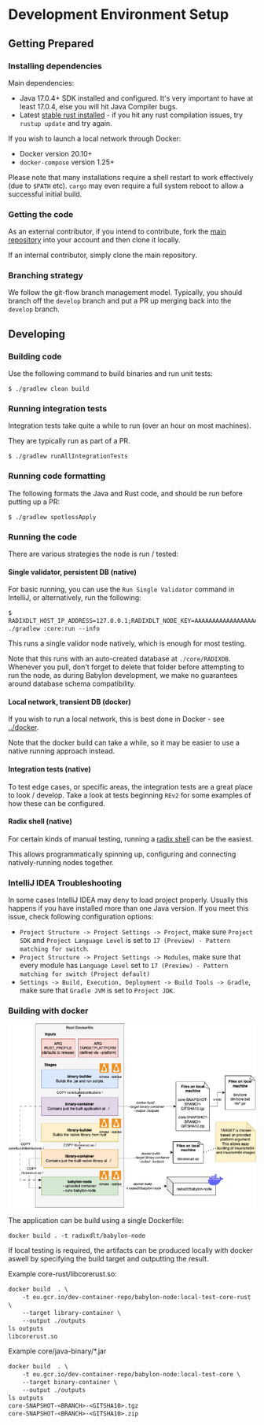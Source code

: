 # Development Environment Setup

## Getting Prepared

### Installing dependencies

Main dependencies:
- Java 17.0.4+ SDK installed and configured. It's very important to have at least 17.0.4, else you will hit Java Compiler bugs.
- Latest [stable rust installed](https://www.rust-lang.org/tools/install) - if you hit any rust compilation issues, try `rustup update` and try again.

If you wish to launch a local network through Docker:
- Docker version 20.10+
- `docker-compose` version 1.25+

Please note that many installations require a shell restart to work effectively (due to `$PATH` etc).
`cargo` may even require a full system reboot to allow a successful initial build.

### Getting the code

As an external contributor, if you intend to contribute, fork the [main repository](https://github.com/radixdlt/babylon-node) into your account and then clone it locally.

If an internal contributor, simply clone the main repository.

### Branching strategy

We follow the git-flow branch management model. Typically, you should branch off the `develop` branch and put a PR up merging back into the `develop` branch.

## Developing

### Building code

Use the following command to build binaries and run unit tests:

```shell
$ ./gradlew clean build
```

### Running integration tests

Integration tests take quite a while to run (over an hour on most machines).

They are typically run as part of a PR.

```shell
$ ./gradlew runAllIntegrationTests
```

### Running code formatting

The following formats the Java and Rust code, and should be run before putting up a PR:

```shell
$ ./gradlew spotlessApply
```

### Running the code

There are various strategies the node is run / tested:

#### Single validator, persistent DB (native)

For basic running, you can use the `Run Single Validator` command in IntelliJ, or alternatively, run the following:

```
$ RADIXDLT_HOST_IP_ADDRESS=127.0.0.1;RADIXDLT_NODE_KEY=AAAAAAAAAAAAAAAAAAAAAAAAAAAAAAAAAAAAAAAAAAY= ./gradlew :core:run --info
```

This runs a single validor node natively, which is enough for most testing.

Note that this runs with an auto-created database at `./core/RADIXDB`. Whenever you pull, don't forget to delete that folder
before attempting to run the node, as during Babylon development, we make no guarantees around database schema compatibility.

#### Local network, transient DB (docker)

If you wish to run a local network, this is best done in Docker - see [../docker](../../docker).

Note that the docker build can take a while, so it may be easier to use a native running approach instead.

#### Integration tests (native)

To test edge cases, or specific areas, the integration tests are a great place to look / develop.
Take a look at tests beginning `REv2` for some examples of how these can be configured.

#### Radix shell (native)

For certain kinds of manual testing, running a [radix shell](../../shell) can be the easiest.

This allows programmatically spinning up, configuring and connecting natively-running nodes together.

### IntelliJ IDEA Troubleshooting

In some cases IntelliJ IDEA may deny to load project properly. Usually this happens if you have installed more than one Java version.
If you meet this issue, check following configuration options:
 - `Project Structure -> Project Settings -> Project`, make sure `Project SDK` and `Project Language Level` is set to `17 (Preview) - Pattern matching for switch`.
 - `Project Structure -> Project Settings -> Modules`, make sure that every module has `Language Level` set to `17 (Preview) - Pattern matching for switch (Project default)`  
 - `Settings -> Build, Execution, Deployment -> Build Tools -> Gradle`, make sure that `Gradle JVM` is set to `Project JDK`. 

### Building with docker

![The structure of the docker image](babylon-node-docker-build.png)


The application can be build using a single Dockerfile:

```
docker build . -t radixdlt/babylon-node 
```

If local testing is required, the artifacts can be produced locally with docker aswell by specifying the build target and outputting the result.

Example core-rust/libcorerust.so:

```
docker build  . \
    -t eu.gcr.io/dev-container-repo/babylon-node:local-test-core-rust \
    --target library-container \
    --output ./outputs
ls outputs 
libcorerust.so
```

Example core/java-binary/*.jar

```
docker build  . \
    -t eu.gcr.io/dev-container-repo/babylon-node:local-test-core \
    --target binary-container \
    --output ./outputs
ls outputs 
core-SNAPSHOT-<BRANCH>-<GITSHA10>.tgz 
core-SNAPSHOT-<BRANCH>-<GITSHA10>.zip
```